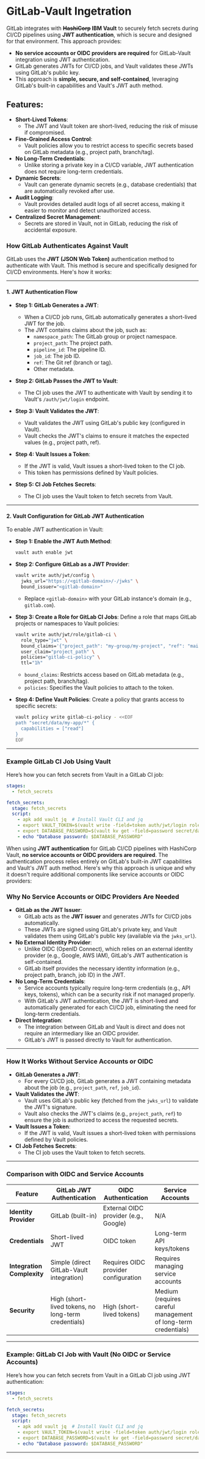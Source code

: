 # GitLab-Vault Ingetration  

GitLab integrates with **~~HashiCorp~~ IBM Vault** to securely fetch secrets during CI/CD pipelines using **JWT authentication**, 
which is secure and designed for that environment. This approach provides:

- **No service accounts or OIDC providers are required** for GitLab-Vault integration using JWT authentication.
- GitLab generates JWTs for CI/CD jobs, and Vault validates these JWTs using GitLab's public key.
- This approach is **simple, secure, and self-contained**, leveraging GitLab's built-in capabilities and Vault's JWT auth method.

## Features:

- **Short-Lived Tokens**:
   - The JWT and Vault token are short-lived, reducing the risk of misuse if compromised.
- **Fine-Grained Access Control**:
   - Vault policies allow you to restrict access to specific secrets based on GitLab metadata (e.g., project path, branch/tag).
- **No Long-Term Credentials**:
   - Unlike storing a private key in a CI/CD variable, JWT authentication does not require long-term credentials.
- **Dynamic Secrets**:
   - Vault can generate dynamic secrets (e.g., database credentials) that are automatically revoked after use.
- **Audit Logging**:
   - Vault provides detailed audit logs of all secret access, making it easier to monitor and detect unauthorized access.
- **Centralized Secret Management**:
   - Secrets are stored in Vault, not in GitLab, reducing the risk of accidental exposure.


### How GitLab Authenticates Against Vault

GitLab uses the **JWT (JSON Web Token)** authentication method to authenticate with Vault. 
This method is secure and specifically designed for CI/CD environments. Here's how it works:

---

#### 1. **JWT Authentication Flow**
   - **Step 1: GitLab Generates a JWT**:
     - When a CI/CD job runs, GitLab automatically generates a short-lived JWT for the job.
     - The JWT contains claims about the job, such as:
       - `namespace_path`: The GitLab group or project namespace.
       - `project_path`: The project path.
       - `pipeline_id`: The pipeline ID.
       - `job_id`: The job ID.
       - `ref`: The Git ref (branch or tag).
       - Other metadata.

   - **Step 2: GitLab Passes the JWT to Vault**:
     - The CI job uses the JWT to authenticate with Vault by sending it to Vault's `/auth/jwt/login` endpoint.

   - **Step 3: Vault Validates the JWT**:
     - Vault validates the JWT using GitLab's public key (configured in Vault).
     - Vault checks the JWT's claims to ensure it matches the expected values (e.g., project path, ref).

   - **Step 4: Vault Issues a Token**:
     - If the JWT is valid, Vault issues a short-lived token to the CI job.
     - This token has permissions defined by Vault policies.

   - **Step 5: CI Job Fetches Secrets**:
     - The CI job uses the Vault token to fetch secrets from Vault.

---

#### 2. **Vault Configuration for GitLab JWT Authentication**
   To enable JWT authentication in Vault:
   - **Step 1: Enable the JWT Auth Method**:
     ```sh
     vault auth enable jwt
     ```
   - **Step 2: Configure GitLab as a JWT Provider**:
     ```sh
     vault write auth/jwt/config \
       jwks_url="https://<gitlab-domain>/-/jwks" \
       bound_issuer="<gitlab-domain>"
     ```
     - Replace `<gitlab-domain>` with your GitLab instance's domain (e.g., `gitlab.com`).

   - **Step 3: Create a Role for GitLab CI Jobs**:
     Define a role that maps GitLab projects or namespaces to Vault policies:
     ```sh
     vault write auth/jwt/role/gitlab-ci \
       role_type="jwt" \
       bound_claims='{"project_path": "my-group/my-project", "ref": "main"}' \
       user_claim="project_path" \
       policies="gitlab-ci-policy" \
       ttl="1h"
     ```
     - `bound_claims`: Restricts access based on GitLab metadata (e.g., project path, branch/tag).
     - `policies`: Specifies the Vault policies to attach to the token.

   - **Step 4: Define Vault Policies**:
     Create a policy that grants access to specific secrets:
     ```sh
     vault policy write gitlab-ci-policy - <<EOF
     path "secret/data/my-app/*" {
       capabilities = ["read"]
     }
     EOF
     ```

---

### Example GitLab CI Job Using Vault

Here’s how you can fetch secrets from Vault in a GitLab CI job:

```yaml
stages:
  - fetch_secrets

fetch_secrets:
  stage: fetch_secrets
  script:
    - apk add vault jq  # Install Vault CLI and jq
    - export VAULT_TOKEN=$(vault write -field=token auth/jwt/login role=gitlab-ci jwt=$CI_JOB_JWT)
    - export DATABASE_PASSWORD=$(vault kv get -field=password secret/data/my-app/database)
    - echo "Database password: $DATABASE_PASSWORD"
```


When using **JWT authentication** for GitLab CI/CD pipelines with HashiCorp Vault, 
**no service accounts or OIDC providers are required**. 
The authentication process relies entirely on GitLab's built-in JWT capabilities and Vault's JWT auth method. 
Here's why this approach is unique and why it doesn't require additional components like service accounts or OIDC providers:


### Why No Service Accounts or OIDC Providers Are Needed

- **GitLab as the JWT Issuer**:
   - GitLab acts as the **JWT issuer** and generates JWTs for CI/CD jobs automatically.
   - These JWTs are signed using GitLab's private key, and Vault validates them using GitLab's public key (available via the `jwks_url`).
- **No External Identity Provider**:
   - Unlike OIDC (OpenID Connect), which relies on an external identity provider (e.g., Google, AWS IAM), GitLab's JWT authentication is self-contained.
   - GitLab itself provides the necessary identity information (e.g., project path, branch, job ID) in the JWT.
- **No Long-Term Credentials**:
   - Service accounts typically require long-term credentials (e.g., API keys, tokens), which can be a security risk if not managed properly.
   - With GitLab's JWT authentication, the JWT is short-lived and automatically generated for each CI/CD job, eliminating the need for long-term credentials.
- **Direct Integration**:
   - The integration between GitLab and Vault is direct and does not require an intermediary like an OIDC provider.
   - GitLab's JWT is passed directly to Vault for authentication.

---

### How It Works Without Service Accounts or OIDC

- **GitLab Generates a JWT**:
   - For every CI/CD job, GitLab generates a JWT containing metadata about the job (e.g., `project_path`, `ref`, `job_id`).
- **Vault Validates the JWT**:
   - Vault uses GitLab's public key (fetched from the `jwks_url`) to validate the JWT's signature.
   - Vault also checks the JWT's claims (e.g., `project_path`, `ref`) to ensure the job is authorized to access the requested secrets.
- **Vault Issues a Token**:
   - If the JWT is valid, Vault issues a short-lived token with permissions defined by Vault policies.
- **CI Job Fetches Secrets**:
   - The CI job uses the Vault token to fetch secrets.

---

### Comparison with OIDC and Service Accounts

| Feature                     | GitLab JWT Authentication               | OIDC Authentication                  | Service Accounts                     |
|-----------------------------|----------------------------------------|--------------------------------------|--------------------------------------|
| **Identity Provider**       | GitLab (built-in)                      | External OIDC provider (e.g., Google)| N/A                                  |
| **Credentials**             | Short-lived JWT                        | OIDC token                           | Long-term API keys/tokens            |
| **Integration Complexity**  | Simple (direct GitLab-Vault integration)| Requires OIDC provider configuration | Requires managing service accounts   |
| **Security**                | High (short-lived tokens, no long-term credentials) | High (short-lived tokens)            | Medium (requires careful management of long-term credentials) |

---

### Example: GitLab CI Job with Vault (No OIDC or Service Accounts)

Here’s how you can fetch secrets from Vault in a GitLab CI job using JWT authentication:

```yaml
stages:
  - fetch_secrets

fetch_secrets:
  stage: fetch_secrets
  script:
    - apk add vault jq  # Install Vault CLI and jq
    - export VAULT_TOKEN=$(vault write -field=token auth/jwt/login role=gitlab-ci jwt=$CI_JOB_JWT)
    - export DATABASE_PASSWORD=$(vault kv get -field=password secret/data/my-app/database)
    - echo "Database password: $DATABASE_PASSWORD"
```

---

<!-- 

# Markdown Cheatsheet

[Markdown Cheatsheet](https://github.com/adam-p/markdown-here/wiki/Markdown-Cheatsheet "Wiki @ GitHub")

# Bookmark

- Reference
[Foo](#foo)

- Target
<a name="foo"></a>

-->

